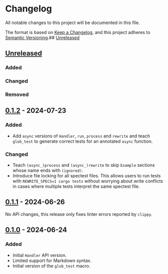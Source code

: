 # Changelog

All notable changes to this project will be documented in this file.

The format is based on [Keep a Changelog][keepachangelog], and this project
adheres to [Semantic Versioning][semver].## [Unreleased]

## [Unreleased]

### Added

<!-- TODO -->

### Changed

<!-- TODO -->

### Removed

<!-- TODO -->

## [0.1.2] - 2024-07-23

### Added

- Add `async` versions of `Handler`, `run`, `process` and `rewrite` and teach
  `glob_test` to generate correct tests for an annotated `async` function.

### Changed

- Teach `(async_)process` and `(async_)rewrite` to skip `Example` sections whose
  name ends with `(ignored)`.
- Introduce file locking for all spectest files. This allows users to run tests
  with `REWRITE_SPECS=1 cargo tests` without worrying about write conflicts in
  cases where multiple tests interpret the same spectest file.

## [0.1.1] - 2024-06-26

No API changes, this release only fixes linter errors reported by `clippy`.

## [0.1.0] - 2024-06-24

### Added

- Initial `Handler` API version.
- Limited support for Markdown syntax.
- Initial version of the `glob_test` macro.

[keepachangelog]: https://keepachangelog.com/en/1.1.0/
[semver]: https://semver.org/spec/v2.0.0.html
[unreleased]: https://github.com/aalexandrov/spectest/compare/v0.1.1...dev
[0.1.2]: https://github.com/aalexandrov/spectest/compare/v0.1.1...v0.1.2
[0.1.1]: https://github.com/aalexandrov/spectest/compare/v0.1.0...v0.1.1
[0.1.0]: https://github.com/aalexandrov/spectest/tree/v0.1.0
